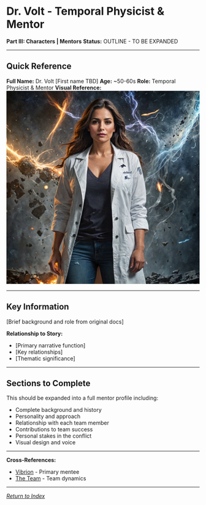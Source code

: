 # Dr. Volt - Temporal Physicist & Mentor

**Part III: Characters | Mentors**
**Status:** OUTLINE - TO BE EXPANDED

---

## Quick Reference

**Full Name:** Dr. Volt [First name TBD]
**Age:** ~50-60s
**Role:** Temporal Physicist & Mentor
**Visual Reference:** ![Dr. Volt](/assets/character_portraits/Dr._Volt.jpg)

---

## Key Information

[Brief background and role from original docs]

**Relationship to Story:**
- [Primary narrative function]
- [Key relationships]
- [Thematic significance]

---

## Sections to Complete

This should be expanded into a full mentor profile including:
- Complete background and history
- Personality and approach
- Relationship with each team member
- Contributions to team success
- Personal stakes in the conflict
- Visual design and voice

---

**Cross-References:**
- [Vibrion](../Heroes/Vibrion.md) - Primary mentee
- [The Team](../../05_Factions/TheTeam.md) - Team dynamics

---

*[Return to Index](../../00_INDEX.md)*
